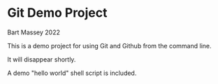 # Git Demo Project
Bart Massey 2022

This is a demo project for using Git and Github from the
command line.

It will disappear shortly.

A demo "hello world" shell script is included.
